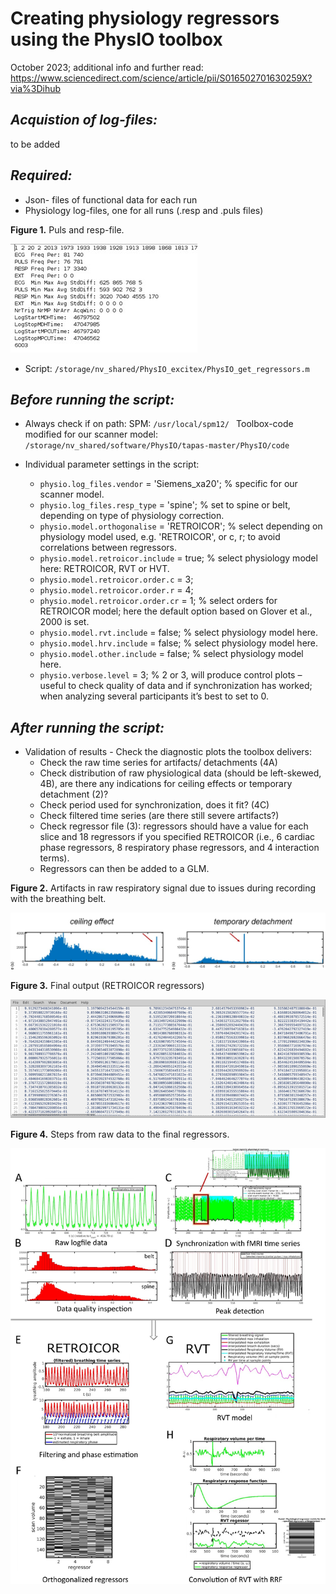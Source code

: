 # Creating physiology regressors using the PhysIO toolbox

October 2023; additional info and further read: https://www.sciencedirect.com/science/article/pii/S016502701630259X?via%3Dihub 

## _Acquistion of log-files:_
to be added

## _Required:_ 
+ Json- files of functional data for each run
+ Physiology log-files, one for all runs (.resp and .puls files)


**Figure 1.**  Puls and resp-file.

![](physio_images/Picture1.jpg)

+	Script: `/storage/nv_shared/PhysIO_excitex/PhysIO_get_regressors.m`

## _Before running the script:_
+	Always check if on path:
SPM: `/usr/local/spm12/ `
Toolbox-code modified for our scanner model: `/storage/nv_shared/software/PhysIO/tapas-master/PhysIO/code`

+ Individual parameter settings in the script: 
  - `physio.log_files.vendor` = 'Siemens_xa20'; % specific for our scanner model. 
  - `physio.log_files.resp_type` = 'spine'; % set to spine or belt, depending on type of physiology correction. 
  -	`physio.model.orthogonalise` = 'RETROICOR'; % select depending on physiology model used, e.g. 'RETROICOR', or c, r; to avoid correlations between regressors.
  -	`physio.model.retroicor.include` = true; % select physiology model here: RETROICOR, RVT or HVT.
  - `physio.model.retroicor.order.c` = 3; 
  - `physio.model.retroicor.order.r` = 4;
  - `physio.model.retroicor.order.cr` = 1; % select orders for RETROICOR model; here the default option based on Glover et al., 2000 is set. 
  - `physio.model.rvt.include` = false; % select physiology model here.
  - `physio.model.hrv.include` = false; % select physiology model here.
  -	`physio.model.other.include` = false; % select physiology model here.
  -	`physio.verbose.level` = 3; % 2 or 3, will produce control plots – useful to check quality of data and  if synchronization has worked; when analyzing several participants it’s best to set to 0.
 

## _After running the script:_ 

+ Validation of results - Check the diagnostic plots the toolbox delivers:
  - Check the raw time series for artifacts/ detachments (4A)
  - Check distribution of raw physiological data (should be left-skewed, 4B), are there any indications for ceiling effects or temporary detachment (2)?  
  - Check period used for synchronization, does it fit? (4C)
  - Check filtered time series (are there still severe artifacts?) 
  - Check regressor file (3): regressors should have a value for each slice and 18 regressors if you specified RETROICOR (i.e., 6 cardiac phase regressors, 8 respiratory phase regressors, and 4 interaction terms). 
  - Regressors can then be added to a GLM.



**Figure 2.** Artifacts in raw respiratory signal due to issues during recording with the breathing belt.

![](physio_images/Picture2.jpg)



**Figure 3.** Final output (RETROICOR regressors)



![](physio_images/Picture3.png)

**Figure 4.** Steps from raw data to the final regressors.

![](physio_images/Picture4.jpg)
